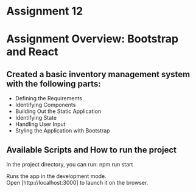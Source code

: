 # Assignment 12 

# Assignment Overview: Bootstrap and React

## Created a basic inventory management system with the following parts:

* Defining the Requirements
* Identifying Components
* Building Out the Static Application
* Identifying State
* Handling User Input
* Styling the Application with Bootstrap

## Available Scripts and How to run the project

In the project directory, you can run: npm run start

Runs the app in the development mode.\
Open [http://localhost:3000] to launch it on the browser.
